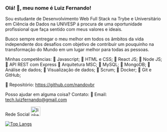### Olá! 👋, meu nome é Luiz Fernando!


Sou estudante de Desenvolvimento Web Full Stack na Trybe e Universitário em Ciência de Dados na UNIVESP á procura de uma oportunidade profissional que faça sentido com meus valores e ideais.

Busco sempre entregar o meu melhor em todos os âmbitos da vida independente dos desafios com objetivo de contribuir um pouquinho na transformação do Mundo em um lugar melhor para todas as pessoas.

Minhas competências:
🔹 Javascript;
🔹 HTML e CSS;
🔹 React JS;
🔹 Node JS;
🔹 API REST com Express
🔹 Arquitetura MSC;
🔹 MySQL;
🔹 MongoDB;
🔹 Análise de dados;
🔹 Visualização de dados;
🔹 Scrum;
🔹 Docker;
🔹 Git e GitHub;

🔶 Repositório: https://github.com/nandovbr

Posso ajudar em alguma coisa?
Contato:
🔸 Email: tech.luizfernando@gmail.com


Rede Social
[<img src='https://cdn.icon-icons.com/icons2/99/PNG/512/linkedin_socialnetwork_17441.png' alt='linkedin' height='30'>](https://www.linkedin.com/in/nandorodrigues/)

[![Top Langs](https://github-readme-stats.vercel.app/api/top-langs/?username=nandovbr)](https://github.com/anuraghazra/github-readme-stats)
